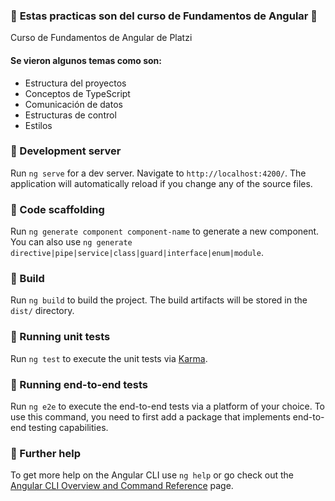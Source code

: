 ### 🌟 **Estas practicas son del curso de Fundamentos de Angular** 💚

Curso de Fundamentos de Angular de Platzi

#### Se vieron algunos temas como son:
- Estructura del proyectos
- Conceptos de TypeScript
- Comunicación de datos
- Estructuras de control
- Estilos

### 🔔 Development server

Run `ng serve` for a dev server. Navigate to `http://localhost:4200/`. The application will automatically reload if you change any of the source files.

### 🔔 Code scaffolding

Run `ng generate component component-name` to generate a new component. You can also use `ng generate directive|pipe|service|class|guard|interface|enum|module`.

### 🔔 Build

Run `ng build` to build the project. The build artifacts will be stored in the `dist/` directory.

### 🔔 Running unit tests

Run `ng test` to execute the unit tests via [Karma](https://karma-runner.github.io).

### 🔔 Running end-to-end tests

Run `ng e2e` to execute the end-to-end tests via a platform of your choice. To use this command, you need to first add a package that implements end-to-end testing capabilities.

### 🔔 Further help

To get more help on the Angular CLI use `ng help` or go check out the [Angular CLI Overview and Command Reference](https://angular.io/cli) page.
